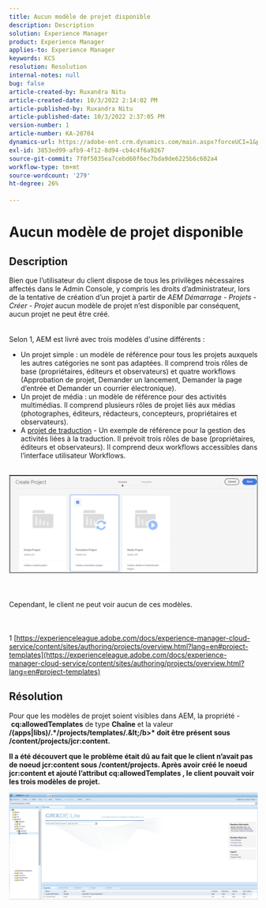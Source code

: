 ```yaml
---
title: Aucun modèle de projet disponible
description: Description
solution: Experience Manager
product: Experience Manager
applies-to: Experience Manager
keywords: KCS
resolution: Resolution
internal-notes: null
bug: false
article-created-by: Ruxandra Nitu
article-created-date: 10/3/2022 2:14:02 PM
article-published-by: Ruxandra Nitu
article-published-date: 10/3/2022 2:37:05 PM
version-number: 1
article-number: KA-20704
dynamics-url: https://adobe-ent.crm.dynamics.com/main.aspx?forceUCI=1&pagetype=entityrecord&etn=knowledgearticle&id=78f9169d-2543-ed11-bba2-0022480866ad
exl-id: 3853ed99-afb9-4f12-8d94-cb4c4f6a9267
source-git-commit: 7f0f5035ea7cebd60f6ec7bda9de6225b6c602a4
workflow-type: tm+mt
source-wordcount: '279'
ht-degree: 26%

---
```


# Aucun modèle de projet disponible

## Description

Bien que l’utilisateur du client dispose de tous les privilèges nécessaires affectés dans le Admin Console, y compris les droits d’administrateur, lors de la tentative de création d’un projet à partir de *AEM Démarrage - Projets - Créer - Projet* aucun modèle de projet n’est disponible par conséquent, aucun projet ne peut être créé.<br><br><br>
Selon 1, AEM est livré avec trois modèles d&#39;usine différents :

- Un projet simple : un modèle de référence pour tous les projets auxquels les autres catégories ne sont pas adaptées. Il comprend trois rôles de base (propriétaires, éditeurs et observateurs) et quatre workflows (Approbation de projet, Demander un lancement, Demander la page d’entrée et Demander un courrier électronique).
- Un projet de média : un modèle de référence pour des activités multimédias. Il comprend plusieurs rôles de projet liés aux médias (photographes, éditeurs, rédacteurs, concepteurs, propriétaires et observateurs).
- A [projet de traduction](https://experienceleague.adobe.com/docs/experience-manager-cloud-service/content/sites/administering/reusing-content/translation/overview.html?lang=en) - Un exemple de référence pour la gestion des activités liées à la traduction. Il prévoit trois rôles de base (propriétaires, éditeurs et observateurs). Il comprend deux workflows accessibles dans l’interface utilisateur Workflows.


<br>![](assets/___8267027f-2843-ed11-bba2-0022480866ad___.png)<br><br> <br><br>Cependant, le client ne peut voir aucun de ces modèles.<br><br> <br><br>1 [https://experienceleague.adobe.com/docs/experience-manager-cloud-service/content/sites/authoring/projects/overview.html?lang=en#project-templates](https://experienceleague.adobe.com/docs/experience-manager-cloud-service/content/sites/authoring/projects/overview.html?lang=en#project-templates)

## Résolution


Pour que les modèles de projet soient visibles dans AEM, la propriété - <b>cq:allowedTemplates</b> de type <b>Chaîne</b> et la valeur <b>/(apps|libs)/.\*/projects/templates/.\&lt;/b>* doit être présent sous <b>/content/projects/jcr:content</b>.

Il a été découvert que le problème était dû au fait que le client n’avait pas de noeud jcr:content sous /content/projects. Après avoir créé le noeud jcr:content et ajouté l’attribut cq:allowedTemplates , le client pouvait voir les trois modèles de projet.



![](assets/ef0af61b-2843-ed11-bba2-0022480866ad.png)
